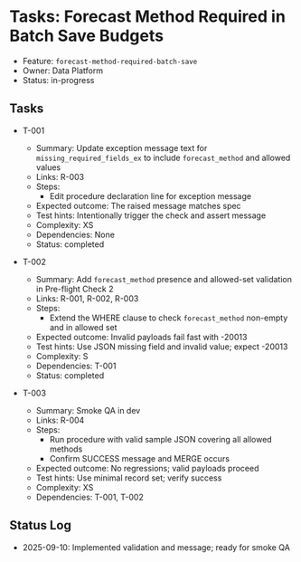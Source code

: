 # Tasks: Forecast Method Required in Batch Save Budgets

- Feature: `forecast-method-required-batch-save`
- Owner: Data Platform
- Status: in-progress

## Tasks
- T-001
  - Summary: Update exception message text for `missing_required_fields_ex` to include `forecast_method` and allowed values
  - Links: R-003
  - Steps:
    - Edit procedure declaration line for exception message
  - Expected outcome: The raised message matches spec
  - Test hints: Intentionally trigger the check and assert message
  - Complexity: XS
  - Dependencies: None
  - Status: completed

- T-002
  - Summary: Add `forecast_method` presence and allowed-set validation in Pre-flight Check 2
  - Links: R-001, R-002, R-003
  - Steps:
    - Extend the WHERE clause to check `forecast_method` non-empty and in allowed set
  - Expected outcome: Invalid payloads fail fast with -20013
  - Test hints: Use JSON missing field and invalid value; expect -20013
  - Complexity: S
  - Dependencies: T-001
  - Status: completed

- T-003
  - Summary: Smoke QA in dev
  - Links: R-004
  - Steps:
    - Run procedure with valid sample JSON covering all allowed methods
    - Confirm SUCCESS message and MERGE occurs
  - Expected outcome: No regressions; valid payloads proceed
  - Test hints: Use minimal record set; verify success
  - Complexity: XS
  - Dependencies: T-001, T-002

## Status Log
- 2025-09-10: Implemented validation and message; ready for smoke QA
